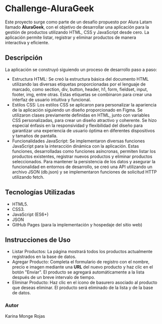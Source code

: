 <h1>Challenge-AluraGeek</h1>
Este proyecto surge como parte de un desafío propuesto por Alura Latam llamado <strong>AluraGeek</strong>, con el objetivo de desarrollar una aplicación para la gestión de productos utilizando HTML, CSS y JavaScript desde cero. La aplicación permite listar, registrar y eliminar productos de manera interactiva y eficiente.

<h2>Descripción</h2>
La aplicación se construyó siguiendo un proceso de desarrollo paso a paso:

- Estructura HTML: Se creó la estructura básica del documento HTML utilizando las diversas etiquetas proporcionadas por el lenguaje de marcado, como section, div, button, header, h1, form, fieldset, input, footer, img, entre otras. Estas etiquetas se combinaron para crear una interfaz de usuario intuitiva y funcional.
- Estilos CSS: Los estilos CSS se aplicaron para personalizar la apariencia de la aplicación siguiendo un diseño proporcionado en Figma. Se utilizaron clases previamente definidas en HTML, junto con variables CSS personalizadas, para crear un diseño atractivo y coherente. Se hizo especial énfasis en la responsividad y flexibilidad del diseño para garantizar una experiencia de usuario óptima en diferentes dispositivos y tamaños de pantalla.
- Funcionalidades JavaScript: Se implementaron diversas funciones JavaScript para la interacción dinámica con la aplicación. Estas funciones, desarrolladas como funciones asíncronas, permiten listar los productos existentes, registrar nuevos productos y eliminar productos seleccionados. Para mantener la persistencia de los datos y asegurar la funcionalidad en entornos de desarrollo, se creó una API utilizando un archivo JSON (db.json) y se implementaron funciones de solicitud HTTP utilizando fetch.

<h2>Tecnologías Utilizadas</h2>

- HTML5.
- CSS3.
- JavaScript (ES6+)
- JSON
- GitHub Pages (para la implementación y hospedaje del sitio web)

<h2>Instrucciones de Uso</h2>

- Listar Productos: La página mostrará todos los productos actualmente registrados en la base de datos.
- Agregar Producto: Completa el formulario de registro con el nombre, precio e imagen mediante una <strong>URL</strong> del nuevo producto y haz clic en el botón "Enviar". El producto se agregará automáticamente a la lista después de un breve intervalo de tiempo.
- Eliminar Producto: Haz clic en el ícono de basurero asociado al producto que deseas eliminar. El producto será eliminado de la lista y de la base de datos.

<h3>Autor</h3>
Karina Monge Rojas





